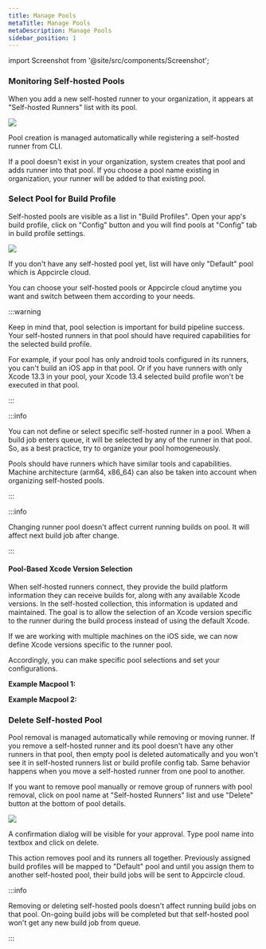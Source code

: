 ```yaml
---
title: Manage Pools
metaTitle: Manage Pools
metaDescription: Manage Pools
sidebar_position: 1
---
```


import Screenshot from '@site/src/components/Screenshot';

### Monitoring Self-hosted Pools

When you add a new self-hosted runner to your organization, it appears at "Self-hosted Runners" list with its pool.

![](https://cdn.appcircle.io/docs/assets/self-hosted-runner-runners-selected-runner-01.png)

Pool creation is managed automatically while registering a self-hosted runner from CLI.

If a pool doesn't exist in your organization, system creates that pool and adds runner into that pool. If you choose a pool name existing in organization, your runner will be added to that existing pool.

### Select Pool for Build Profile

Self-hosted pools are visible as a list in "Build Profiles". Open your app's build profile, click on "Config" button and you will find pools at "Config" tab in build profile settings.

![](https://cdn.appcircle.io/docs/assets/self-hosted-runner-config-pool-list-01.png)

If you don't have any self-hosted pool yet, list will have only "Default" pool which is Appcircle cloud.

You can choose your self-hosted pools or Appcircle cloud anytime you want and switch between them according to your needs.

:::warning

Keep in mind that, pool selection is important for build pipeline success. Your self-hosted runners in that pool should have required capabilities for the selected build profile.

For example, if your pool has only android tools configured in its runners, you can't build an iOS app in that pool. Or if you have runners with only Xcode 13.3 in your pool, your Xcode 13.4 selected build profile won't be executed in that pool.

:::

:::info

You can not define or select specific self-hosted runner in a pool. When a build job enters queue, it will be selected by any of the runner in that pool. So, as a best practice, try to organize your pool homogeneously.

Pools should have runners which have similar tools and capabilities. Machine architecture (arm64, x86_64) can also be taken into account when organizing self-hosted pools.

:::

:::info

Changing runner pool doesn't affect current running builds on pool. It will affect next build job after change.

:::

#### Pool-Based Xcode Version Selection

When self-hosted runners connect, they provide the build platform information they can receive builds for, along with any available Xcode versions. In the self-hosted collection, this information is updated and maintained. The goal is to allow the selection of an Xcode version specific to the runner during the build process instead of using the default Xcode.

If we are working with multiple machines on the iOS side, we can now define Xcode versions specific to the runner pool.

Accordingly, you can make specific pool selections and set your configurations.

<b>Example Macpool 1:</b>

<Screenshot url='https://cdn.appcircle.io/docs/assets/macpool1.png' />

<b> Example Macpool 2:</b>

<Screenshot url='https://cdn.appcircle.io/docs/assets/macpool2.png' />

### Delete Self-hosted Pool

Pool removal is managed automatically while removing or moving runner. If you remove a self-hosted runner and its pool doesn't have any other runners in that pool, then empty pool is deleted automatically and you won't see it in self-hosted runners list or build profile config tab. Same behavior happens when you move a self-hosted runner from one pool to another.

If you want to remove pool manually or remove group of runners with pool removal, click on pool name at "Self-hosted Runners" list and use "Delete" button at the bottom of pool details.

![](https://cdn.appcircle.io/docs/assets/self-hosted-runner-pool-detail-01.png)

A confirmation dialog will be visible for your approval. Type pool name into textbox and click on delete.

This action removes pool and its runners all together. Previously assigned build profiles will be mapped to "Default" pool and until you assign them to another self-hosted pool, their build jobs will be sent to Appcircle cloud.

:::info

Removing or deleting self-hosted pools doesn't affect running build jobs on that pool. On-going build jobs will be completed but that self-hosted pool won't get any new build job from queue.

:::
